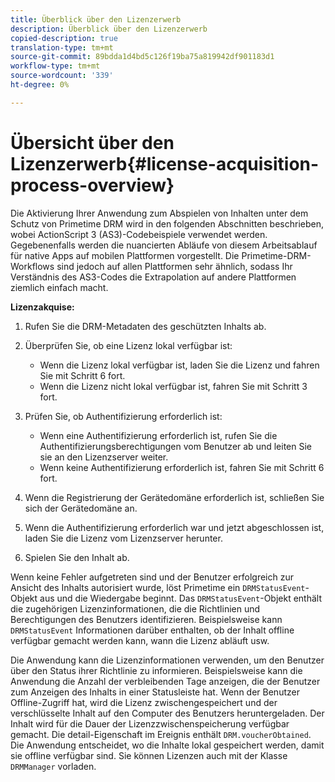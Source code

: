```yaml
---
title: Überblick über den Lizenzerwerb
description: Überblick über den Lizenzerwerb
copied-description: true
translation-type: tm+mt
source-git-commit: 89bdda1d4bd5c126f19ba75a819942df901183d1
workflow-type: tm+mt
source-wordcount: '339'
ht-degree: 0%

---
```



# Übersicht über den Lizenzerwerb{#license-acquisition-process-overview}

Die Aktivierung Ihrer Anwendung zum Abspielen von Inhalten unter dem Schutz von Primetime DRM wird in den folgenden Abschnitten beschrieben, wobei ActionScript 3 (AS3)-Codebeispiele verwendet werden. Gegebenenfalls werden die nuancierten Abläufe von diesem Arbeitsablauf für native Apps auf mobilen Plattformen vorgestellt. Die Primetime-DRM-Workflows sind jedoch auf allen Plattformen sehr ähnlich, sodass Ihr Verständnis des AS3-Codes die Extrapolation auf andere Plattformen ziemlich einfach macht.

**Lizenzakquise:**

1. Rufen Sie die DRM-Metadaten des geschützten Inhalts ab.
1. Überprüfen Sie, ob eine Lizenz lokal verfügbar ist:

   * Wenn die Lizenz lokal verfügbar ist, laden Sie die Lizenz und fahren Sie mit Schritt 6 fort.
   * Wenn die Lizenz nicht lokal verfügbar ist, fahren Sie mit Schritt 3 fort.

1. Prüfen Sie, ob Authentifizierung erforderlich ist:

   * Wenn eine Authentifizierung erforderlich ist, rufen Sie die Authentifizierungsberechtigungen vom Benutzer ab und leiten Sie sie an den Lizenzserver weiter.
   * Wenn keine Authentifizierung erforderlich ist, fahren Sie mit Schritt 6 fort.

1. Wenn die Registrierung der Gerätedomäne erforderlich ist, schließen Sie sich der Gerätedomäne an.
1. Wenn die Authentifizierung erforderlich war und jetzt abgeschlossen ist, laden Sie die Lizenz vom Lizenzserver herunter.
1. Spielen Sie den Inhalt ab.

Wenn keine Fehler aufgetreten sind und der Benutzer erfolgreich zur Ansicht des Inhalts autorisiert wurde, löst Primetime ein `DRMStatusEvent`-Objekt aus und die Wiedergabe beginnt. Das `DRMStatusEvent`-Objekt enthält die zugehörigen Lizenzinformationen, die die Richtlinien und Berechtigungen des Benutzers identifizieren. Beispielsweise kann `DRMStatusEvent` Informationen darüber enthalten, ob der Inhalt offline verfügbar gemacht werden kann, wann die Lizenz abläuft usw.

Die Anwendung kann die Lizenzinformationen verwenden, um den Benutzer über den Status ihrer Richtlinie zu informieren. Beispielsweise kann die Anwendung die Anzahl der verbleibenden Tage anzeigen, die der Benutzer zum Anzeigen des Inhalts in einer Statusleiste hat. Wenn der Benutzer Offline-Zugriff hat, wird die Lizenz zwischengespeichert und der verschlüsselte Inhalt auf den Computer des Benutzers heruntergeladen. Der Inhalt wird für die Dauer der Lizenzzwischenspeicherung verfügbar gemacht. Die detail-Eigenschaft im Ereignis enthält `DRM.voucherObtained`. Die Anwendung entscheidet, wo die Inhalte lokal gespeichert werden, damit sie offline verfügbar sind. Sie können Lizenzen auch mit der Klasse `DRMManager` vorladen.
